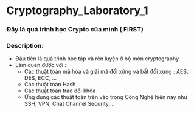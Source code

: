# Cryptography_Laboratory_1

### Đây là quá trình học Crypto của mình ( FIRST)
### Description: 
- Đầu tiên là quá trình học tập và rèn luyện ở bộ môn cryptography 
- Làm quen được với : 
  + Các thuật toán mã hóa và giải mã đối xứng và bất đối xứng : AES, DES, ECC, ...
  + Các thuật toán Hash 
  + Các thuật toán trao đổi khóa
  + Ứng dụng các thuật toán trên vào trong Công Nghệ hiện nay như SSH, VPN, Chat Channel Security,...
